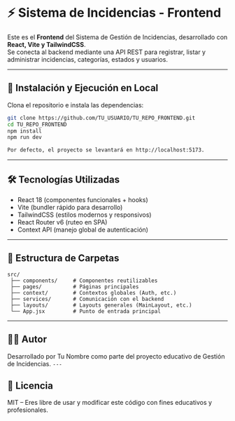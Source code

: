 # ⚡ Sistema de Incidencias - Frontend

Este es el **Frontend** del Sistema de Gestión de Incidencias, desarrollado con **React, Vite y TailwindCSS**.  
Se conecta al backend mediante una API REST para registrar, listar y administrar incidencias, categorías, estados y usuarios.

---

## 🚀 Instalación y Ejecución en Local

Clona el repositorio e instala las dependencias:

```bash
git clone https://github.com/TU_USUARIO/TU_REPO_FRONTEND.git
cd TU_REPO_FRONTEND
npm install
npm run dev

Por defecto, el proyecto se levantará en http://localhost:5173.
```
---
## 🛠 Tecnologías Utilizadas

- React 18 (componentes funcionales + hooks)
- Vite (bundler rápido para desarrollo)
- TailwindCSS (estilos modernos y responsivos)
- React Router v6 (ruteo en SPA)
- Context API (manejo global de autenticación)

---
## 📂 Estructura de Carpetas
```
src/
 ├── components/     # Componentes reutilizables
 ├── pages/          # Páginas principales
 ├── context/        # Contextos globales (Auth, etc.)
 ├── services/       # Comunicación con el backend
 ├── layouts/        # Layouts generales (MainLayout, etc.)
 └── App.jsx         # Punto de entrada principal
```
---
## 👨‍💻 Autor
Desarrollado por Tu Nombre como parte del proyecto educativo de Gestión de Incidencias.
`---`
## 📜 Licencia
MIT – Eres libre de usar y modificar este código con fines educativos y profesionales.